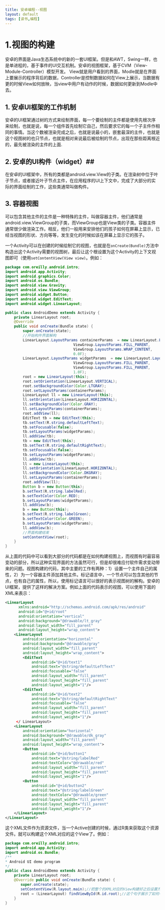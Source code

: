 ```yaml
---
title: 安卓编程--视图
layout: default
tags: [读书,编程]
---
```


# 1.视图的构建 #
安卓的界面是Java生态系统中的新的一套UI框架。但是和AWT，Swing一样，也是单进程的，基于事件的UI交互机制。安卓的视图框架，基于CVM（View-Module-Controller）模型开发。
View就是用户看到的界面，Modle就是在界面上要展示的程序背后的数据，Controller是控制数据如何在View上展示，当数据有更的时候View如何放映，当view中用户有动作的时候，数据如何更新到Modle中去。


## 1. 安卓UI框架的工作机制 ##
   安卓的UI框架通过树的方式来绘制界面，每一个要绘制的主件都是使用先根次序来绘制，也就是说，每一个组件首先绘制它自己，然后要求它的每一个子主件作相同的事情。当这个数被渲染完成之后，也就是说最小的，嵌套最深的主件，也就是这个视图树的也只节点，也就是相对来说最后被绘制的节点，出现在那些距离根近的，最先被渲染的主件的上面.
## 2. 安卓的UI构件（widget）##
  在安卓的UI框架中，所有的类都是android.view.View的子类。在渲染树中位于叶子节点，或者接近叶子节点主件，在应用程序的UI上下文中，完成了大部分的实际的界面绘制的工作，这些类通常叫做构件。
## 3. 容器视图 ##
  可以包含其他主件的主件是一种特殊的主件，叫做容器主件，他们通常是android.view.ViewGroup的子类，而ViewGroup也是View类的子类。容器主件通常很少做渲染工作。相反，他们一般用来安排他们的孩子如何在屏幕上显示，已经当视图的形状、方向等等，发生变化的时候如该在屏幕上显示它的孩子。

一个Activity可以在创建的时候绘制它的视图，也就是在`onCreate(Bundle)`方法中构造出这个Activity需要的视图树，最后让这个根设置为这个Activity的上下文视图即可（使用`setContentView(View view)`。例如：

```java
package com.oreilly.android.intro;
import android.app.Activity;
import android.graphics.Color;
import android.os.Bundle;
import android.view.Gravity;
import android.view.ViewGroup;
import android.widget.Button;
import android.widget.EditText;
import android.widget.LinearLayout;

public class AndroidDemo extends Activity {
    private LinearLayout root;
    @Override
    public void onCreate(Bundle state) {
        super.onCreate(state);
        //开始构件界面解构
        LinearLayout.LayoutParams containerParams  = new LinearLayout.LayoutParams(
                               ViewGroup.LayoutParams.FILL_PARENT,
                               ViewGroup.LayoutParams.WRAP_CONTENT,
                               0.0F);
        LinearLayout.LayoutParams widgetParams  = new LinearLayout.LayoutParams(
                               ViewGroup.LayoutParams.FILL_PARENT,
                               ViewGroup.LayoutParams.FILL_PARENT,
                               1.0F);
        root = new LinearLayout(this);
        root.setOrientation(LinearLayout.VERTICAL);
        root.setBackgroundColor(Color.LTGRAY);
        root.setLayoutParams(containerParams);
        LinearLayout ll = new LinearLayout(this);
        ll.setOrientation(LinearLayout.HORIZONTAL);
        ll.setBackgroundColor(Color.GRAY);
        ll.setLayoutParams(containerParams);
        root.addView(ll);
        EditText tb = new EditText(this);
        tb.setText(R.string.defaultLeftText);
        tb.setFocusable(false);
        tb.setLayoutParams(widgetParams);
        ll.addView(tb);
        tb = new EditText(this);
        tb.setText(R.string.defaultRightText);
        tb.setFocusable(false);
        tb.setLayoutParams(widgetParams);
        ll.addView(tb);
        ll = new LinearLayout(this);
        ll.setOrientation(LinearLayout.HORIZONTAL);
        ll.setBackgroundColor(Color.DKGRAY);
        ll.setLayoutParams(containerParams);
        root.addView(ll);
        Button b = new Button(this);
        b.setText(R.string.labelRed);
        b.setTextColor(Color.RED);
        b.setLayoutParams(widgetParams);
        ll.addView(b);
        b = new Button(this);
        b.setText(R.string.labelGreen);
        b.setTextColor(Color.GREEN);
        b.setLayoutParams(widgetParams);
        ll.addView(b);
        //界面构建结束
        setContentView(root);
    }
}
```

从上面的代码中可以看到大部分的代码都是在如何构建视图上，而视图有时最容易变动的部分，所以这种实现界面的方法虽然可行，但是却很难应付软件需求变动带来的问题。视图构建的代码，其中主要的工作有两种：1）设置一个主件自己的属性，2）为一个容器主件添加其他主件。标记语言中，一个节点可以包含其他的节点，也有自己的属性，所以，使用标记语言可以很好的表示视图树的解构。安卓的UI框架，提供了这样的解决方案。例如上面的代码表示的视图，可以使用下面的XML来表示：

```xml
<LinearLayout
      xmlns:android="http://schemas.android.com/apk/res/android"
      android:id="@+id/root"
      android:orientation="vertical"
      android:background="@drawable/lt_gray"
      android:layout_width="fill_parent"
      android:layout_height="wrap_content">
    <LinearLayout
        android:orientation="horizontal"
        android:background="@drawable/gray"
        android:layout_width="fill_parent"
        android:layout_height="wrap_content">
        <EditText
            android:id="@+id/text1"
            android:text="@string/defaultLeftText"
            android:focusable="false"
            android:layout_width="fill_parent"
            android:layout_height="fill_parent"
            android:layout_weight="1"/>
        <EditText
            android:id="@+id/text2"
            android:text="@string/defaultRightText"
            android:focusable="false"
            android:layout_width="fill_parent"
            android:layout_height="fill_parent"
            android:layout_weight="1"/>
     </ LinearLayout>
    <LinearLayout
        android:orientation="horizontal"
        android:background="@drawable/dk_gray"
        android:layout_width="fill_parent"
        android:layout_height="wrap_content">
        <Button
            android:id="@+id/button1"
            android:text="@string/labelRed"
            android:textColor="@drawable/red"
            android:layout_width="fill_parent"
            android:layout_height="fill_parent"
            android:layout_weight="1"/>
        <Button
            android:id="@+id/button2"
            android:text="@string/labelGreen"
            android:textColor="@drawable/green"
            android:layout_width="fill_parent"
            android:layout_height="fill_parent"
            android:layout_weight="1"/>
    </LinearLayout>
</LinearLayout>
```

这个XML文件作为资源文件，当一个Active创建的时候，通过R类来获取这个资源文件。就可以构建这个XML对应的这个View了。例如：

```java
package com.oreilly.android.intro;
import android.app.Activity;
import android.os.Bundle;
/**
* Android UI demo program
*/
public class AndroidDemo extends Activity {
    private LinearLayout root;
    @Override public void onCreate(Bundle state) {
       super.onCreate(state);
       setContentView(R.layout.main);//把整个的XML对应的View构建好之后设置为这个Activity的上下文视图。
       root = (LinearLayout) findViewById(R.id.root);//这个句子展示了如何中获取一个有XML勾结出来的View中节点
    }
}
```
